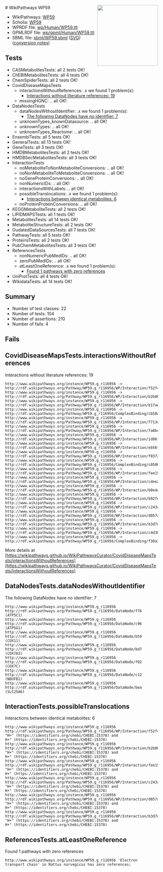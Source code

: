 <img style="float: right; width: 200px" src="../logo.png" />
# WikiPathways WP59

* WikiPathways: [WP59](https://identifiers.org/wikipathways:WP59)
* Scholia: [WP59](https://scholia.toolforge.org/wikipathways/WP59)
* WPRDF file: [wp/Human/WP59.ttl](../wp/Human/WP59.ttl)
* GPMLRDF file: [wp/gpml/Human/WP59.ttl](../wp/gpml/Human/WP59.ttl)
* SBML file: [sbml/WP59.sbml](../sbml/WP59.sbml) ([SVG](../sbml/WP59.svg)) ([conversion notes](../sbml/WP59.txt))

## Tests
* CASMetabolitesTests: all 2 tests OK!
* ChEBIMetabolitesTests: all 4 tests OK!
* ChemSpiderTests: all 2 tests OK!
* CovidDiseaseMapsTests
    * interactionsWithoutReferences: .x we found 1 problem(s):
        * [Interactions without literature references: 19](#9701ccea)
    * missingHGNC: .. all OK!
* DataNodesTests
    * dataNodesWithoutIdentifier: .x we found 1 problem(s):
        * [The following DataNodes have no identifier: 7](#d2d32fa6)
    * unknownTypes_knownDatasource: .. all OK!
    * unknownTypes: .. all OK!
    * unknownTypes_Reactome: .. all OK!
* EnsemblTests: all 5 tests OK!
* GeneralTests: all 13 tests OK!
* GeneTests: all 3 tests OK!
* HMDBMetabolitesTests: all 2 tests OK!
* HMDBSecMetabolitesTests: all 3 tests OK!
* InteractionTests
    * noMetaboliteToNonMetaboliteConversions: .. all OK!
    * noNonMetaboliteToMetaboliteConversions: .. all OK!
    * noGeneProteinConversions: .. all OK!
    * nonNumericIDs: .. all OK!
    * interactionsWithLabels: .. all OK!
    * possibleTranslocations: .x we found 1 problem(s):
        * [Interactions between identical metabolites: 6](#d59038c9)
    * noProteinProteinConversions: .. all OK!
* KEGGMetaboliteTests: all 2 tests OK!
* LIPIDMAPSTests: all 1 tests OK!
* MetabolitesTests: all 14 tests OK!
* MetaboliteStructureTests: all 2 tests OK!
* OudatedDataSourcesTests: all 7 tests OK!
* PathwayTests: all 5 tests OK!
* ProteinsTests: all 2 tests OK!
* PubChemMetabolitesTests: all 3 tests OK!
* ReferencesTests
    * nonNumericPubMedIDs: .. all OK!
    * zeroPubMedIDs: .. all OK!
    * atLeastOneReference: .x we found 1 problem(s):
        * [Found 1 pathways with zero references](#35eb778e)
* UniProtTests: all 4 tests OK!
* WikidataTests: all 14 tests OK!


## Summary

* Number of test classes: 22
* Number of tests: 104
* Number of assertions: 210
* Number of fails: 4

## Fails

<a name="9701ccea" />

## CovidDiseaseMapsTests.interactionsWithoutReferences

Interactions without literature references: 19
```
http://www.wikipathways.org/instance/WP59.g_r116956 -> http://rdf.wikipathways.org/Pathway/WP59.g_r116956/WP/Interaction/f52f4
http://www.wikipathways.org/instance/WP59.g_r116956 -> http://rdf.wikipathways.org/Pathway/WP59.g_r116956/WP/Interaction/b2b00
http://www.wikipathways.org/instance/WP59.g_r116956 -> http://rdf.wikipathways.org/Pathway/WP59.g_r116956/WP/Interaction/b17ae
http://www.wikipathways.org/instance/WP59.g_r116956 -> http://rdf.wikipathways.org/Pathway/WP59.g_r116956/ComplexBinding/cb58a
http://www.wikipathways.org/instance/WP59.g_r116956 -> http://rdf.wikipathways.org/Pathway/WP59.g_r116956/WP/Interaction/f713d
http://www.wikipathways.org/instance/WP59.g_r116956 -> http://rdf.wikipathways.org/Pathway/WP59.g_r116956/WP/Interaction/fa8bc
http://www.wikipathways.org/instance/WP59.g_r116956 -> http://rdf.wikipathways.org/Pathway/WP59.g_r116956/WP/Interaction/id86f308da
http://www.wikipathways.org/instance/WP59.g_r116956 -> http://rdf.wikipathways.org/Pathway/WP59.g_r116956/WP/Interaction/eb56f
http://www.wikipathways.org/instance/WP59.g_r116956 -> http://rdf.wikipathways.org/Pathway/WP59.g_r116956/WP/Interaction/f0372
http://www.wikipathways.org/instance/WP59.g_r116956 -> http://rdf.wikipathways.org/Pathway/WP59.g_r116956/ComplexBinding/c0500
http://www.wikipathways.org/instance/WP59.g_r116956 -> http://rdf.wikipathways.org/Pathway/WP59.g_r116956/WP/Interaction/fee15
http://www.wikipathways.org/instance/WP59.g_r116956 -> http://rdf.wikipathways.org/Pathway/WP59.g_r116956/WP/Interaction/cdee2
http://www.wikipathways.org/instance/WP59.g_r116956 -> http://rdf.wikipathways.org/Pathway/WP59.g_r116956/WP/Interaction/b0e4a
http://www.wikipathways.org/instance/WP59.g_r116956 -> http://rdf.wikipathways.org/Pathway/WP59.g_r116956/WP/Interaction/b92fd
http://www.wikipathways.org/instance/WP59.g_r116956 -> http://rdf.wikipathways.org/Pathway/WP59.g_r116956/WP/Interaction/c243a
http://www.wikipathways.org/instance/WP59.g_r116956 -> http://rdf.wikipathways.org/Pathway/WP59.g_r116956/WP/Interaction/d057a
http://www.wikipathways.org/instance/WP59.g_r116956 -> http://rdf.wikipathways.org/Pathway/WP59.g_r116956/WP/Interaction/b3d7d
http://www.wikipathways.org/instance/WP59.g_r116956 -> http://rdf.wikipathways.org/Pathway/WP59.g_r116956/WP/Interaction/c4d38
http://www.wikipathways.org/instance/WP59.g_r116956 -> http://rdf.wikipathways.org/Pathway/WP59.g_r116956/ComplexBinding/f30a3
```

More details at [https://wikipathways.github.io/WikiPathwaysCurator/CovidDiseaseMapsTests/interactionsWithoutReferences](https://wikipathways.github.io/WikiPathwaysCurator/CovidDiseaseMapsTests/interactionsWithoutReferences)

<a name="d2d32fa6" />

## DataNodesTests.dataNodesWithoutIdentifier

The following DataNodes have no identifier: 7
```
http://www.wikipathways.org/instance/WP59.g_r116956 http://rdf.wikipathways.org/Pathway/WP59.g_r116956/DataNode/f76 (ATP5C1)
http://www.wikipathways.org/instance/WP59.g_r116956 http://rdf.wikipathways.org/Pathway/WP59.g_r116956/DataNode/c96 (ATP5G1)
http://www.wikipathways.org/instance/WP59.g_r116956 http://rdf.wikipathways.org/Pathway/WP59.g_r116956/DataNode/b59 (COX11)
http://www.wikipathways.org/instance/WP59.g_r116956 http://rdf.wikipathways.org/Pathway/WP59.g_r116956/DataNode/bd7 (COX7A3)
http://www.wikipathways.org/instance/WP59.g_r116956 http://rdf.wikipathways.org/Pathway/WP59.g_r116956/DataNode/f02 (COX7C)
http://www.wikipathways.org/instance/WP59.g_r116956 http://rdf.wikipathways.org/Pathway/WP59.g_r116956/DataNode/c12 (NDUFB1)
http://www.wikipathways.org/instance/WP59.g_r116956 http://rdf.wikipathways.org/Pathway/WP59.g_r116956/DataNode/bea (SLC25A6)
```

<a name="d59038c9" />

## InteractionTests.possibleTranslocations

Interactions between identical metabolites: 6
```
http://www.wikipathways.org/instance/WP59.g_r116956 http://rdf.wikipathways.org/Pathway/WP59.g_r116956/WP/Interaction/f52f4 "H+" (https://identifiers.org/chebi/CHEBI:15378) and 
H+" (https://identifiers.org/chebi/CHEBI:15378)
http://www.wikipathways.org/instance/WP59.g_r116956 http://rdf.wikipathways.org/Pathway/WP59.g_r116956/WP/Interaction/b2b00 "H+" (https://identifiers.org/chebi/CHEBI:15378) and 
H+" (https://identifiers.org/chebi/CHEBI:15378)
http://www.wikipathways.org/instance/WP59.g_r116956 http://rdf.wikipathways.org/Pathway/WP59.g_r116956/WP/Interaction/fee15 "H+" (https://identifiers.org/chebi/CHEBI:15378) and 
H+" (https://identifiers.org/chebi/CHEBI:15378)
http://www.wikipathways.org/instance/WP59.g_r116956 http://rdf.wikipathways.org/Pathway/WP59.g_r116956/WP/Interaction/c243a "H+" (https://identifiers.org/chebi/CHEBI:15378) and 
H+" (https://identifiers.org/chebi/CHEBI:15378)
http://www.wikipathways.org/instance/WP59.g_r116956 http://rdf.wikipathways.org/Pathway/WP59.g_r116956/WP/Interaction/d057a "H+" (https://identifiers.org/chebi/CHEBI:15378) and 
H+" (https://identifiers.org/chebi/CHEBI:15378)
http://www.wikipathways.org/instance/WP59.g_r116956 http://rdf.wikipathways.org/Pathway/WP59.g_r116956/WP/Interaction/b3d7d "H+" (https://identifiers.org/chebi/CHEBI:15378) and 
H+" (https://identifiers.org/chebi/CHEBI:15378)
```

<a name="35eb778e" />

## ReferencesTests.atLeastOneReference

Found 1 pathways with zero references
```
http://www.wikipathways.org/instance/WP59.g_r116956 'Electron transport chain' in Rattus norvegicus has zero references; 
```

